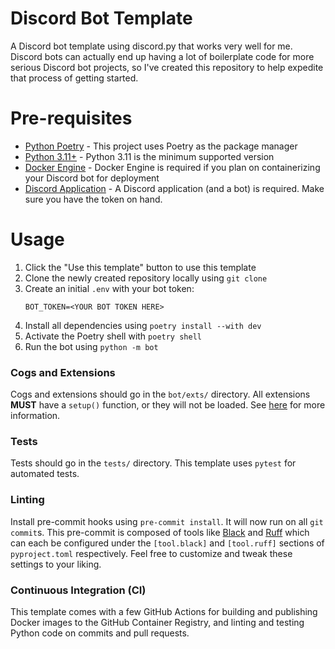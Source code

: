 # Discord Bot Template

A Discord bot template using discord.py that works very well for me.
Discord bots can actually end up having a lot of boilerplate code for more serious Discord bot projects,
so I've created this repository to help expedite that process of getting started.

# Pre-requisites
- [Python Poetry](https://python-poetry.org/) - This project uses Poetry as the package manager
- [Python 3.11+](https://www.python.org/downloads/) - Python 3.11 is the minimum supported version
- [Docker Engine](https://www.docker.com/get-started/) - Docker Engine is required if you plan on containerizing your Discord bot for deployment
- [Discord Application](https://discord.com/developers/applications) - A Discord application (and a bot) is required. Make sure you have the token on hand.

# Usage
1. Click the "Use this template" button to use this template
2. Clone the newly created repository locally using `git clone`
3. Create an initial `.env` with your bot token:
   ```
   BOT_TOKEN=<YOUR BOT TOKEN HERE>
   ```
4. Install all dependencies using `poetry install --with dev`
5. Activate the Poetry shell with `poetry shell`
6. Run the bot using `python -m bot`

### Cogs and Extensions
Cogs and extensions should go in the `bot/exts/` directory. All extensions **MUST** have a `setup()` function, or they will not be loaded. See [here](https://discordpy.readthedocs.io/en/stable/ext/commands/extensions.html) for more information.

### Tests
Tests should go in the `tests/` directory. This template uses `pytest` for automated tests.

### Linting
Install pre-commit hooks using `pre-commit install`. It will now run on all `git commit`s. This pre-commit is composed of tools like [Black](https://github.com/psf/black) and [Ruff](https://github.com/astral-sh/ruff) which can each be configured under the `[tool.black]` and `[tool.ruff]` sections of `pyproject.toml` respectively. Feel free to customize and tweak these settings to your liking.

### Continuous Integration (CI)
This template comes with a few GitHub Actions for building and publishing Docker images to the GitHub Container Registry, and linting and testing Python code on commits and pull requests.

